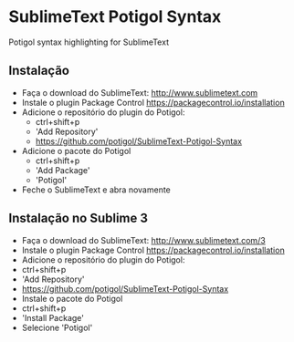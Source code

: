 # SublimeText Potigol Syntax

Potigol syntax highlighting for SublimeText

## Instalação
 - Faça o download do SublimeText: http://www.sublimetext.com
 - Instale o plugin Package Control https://packagecontrol.io/installation
 - Adicione o repositório do plugin do Potigol:
   - ctrl+shift+p
   - 'Add Repository'
   - https://github.com/potigol/SublimeText-Potigol-Syntax
 - Adicione o pacote do Potigol
   - ctrl+shift+p
   - 'Add Package'
   - 'Potigol'
 - Feche o SublimeText e abra novamente

## Instalação no Sublime 3
  - Faça o download do SublimeText: http://www.sublimetext.com/3
  - Instale o plugin Package Control https://packagecontrol.io/installation
  - Adicione o repositório do plugin do Potigol:
   - ctrl+shift+p
   - 'Add Repository'
   - https://github.com/potigol/SublimeText-Potigol-Syntax
  - Instale o pacote do Potigol
   - ctrl+shift+p
   - 'Install Package'
   - Selecione 'Potigol'
